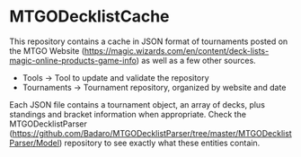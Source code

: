 # MTGODecklistCache
This repository contains a cache in JSON format of tournaments posted on the MTGO Website (https://magic.wizards.com/en/content/deck-lists-magic-online-products-game-info) as well as a few other sources.

* Tools -> Tool to update and validate the repository
* Tournaments -> Tournament repository, organized by website and date

Each JSON file contains a tournament object, an array of decks, plus standings and bracket information when appropriate. Check the MTGODecklistParser (https://github.com/Badaro/MTGODecklistParser/tree/master/MTGODecklistParser/Model) repository to see exactly what these entities contain.
